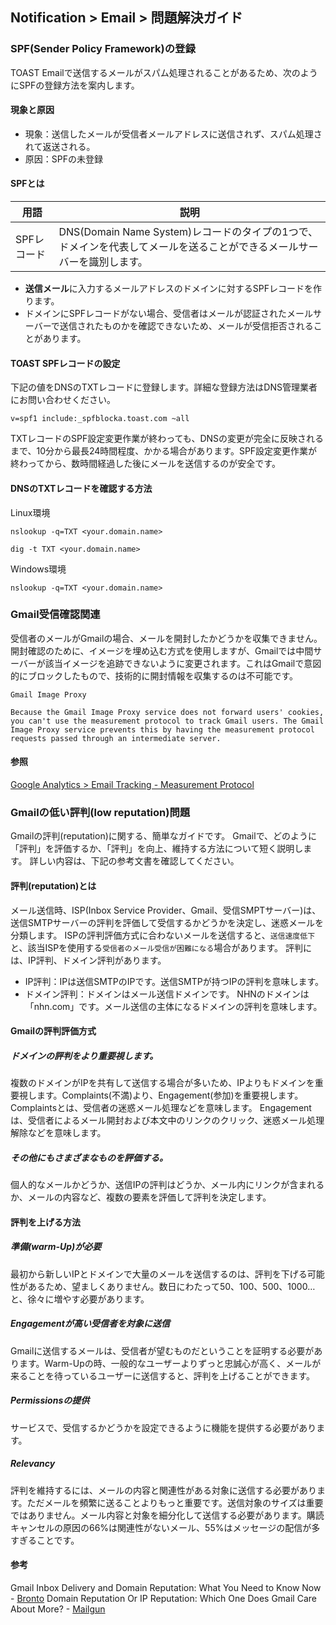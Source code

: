 ## Notification > Email > 問題解決ガイド

### SPF(Sender Policy Framework)の登録
TOAST Emailで送信するメールがスパム処理されることがあるため、次のようにSPFの登録方法を案内します。

#### 現象と原因

* 現象：送信したメールが受信者メールアドレスに送信されず、スパム処理されて返送される。
* 原因：SPFの未登録

#### SPFとは
|用語|	説明|
|---|---|
|SPFレコード|DNS(Domain Name System)レコードのタイプの1つで、ドメインを代表してメールを送ることができるメールサーバーを識別します。|

* **送信メール**に入力するメールアドレスのドメインに対するSPFレコードを作ります。
* ドメインにSPFレコードがない場合、受信者はメールが認証されたメールサーバーで送信されたものかを確認できないため、メールが受信拒否されることがあります。

#### TOAST SPFレコードの設定
下記の値をDNSのTXTレコードに登録します。詳細な登録方法はDNS管理業者にお問い合わせください。
```
v=spf1 include:_spfblocka.toast.com ~all
```
TXTレコードのSPF設定変更作業が終わっても、DNSの変更が完全に反映されるまで、10分から最長24時間程度、かかる場合があります。SPF設定変更作業が終わってから、数時間経過した後にメールを送信するのが安全です。

#### DNSのTXTレコードを確認する方法
Linux環境
```
nslookup -q=TXT <your.domain.name>
```
```
dig -t TXT <your.domain.name>
```
Windows環境
```
nslookup -q=TXT <your.domain.name>
```

### Gmail受信確認関連

受信者のメールがGmailの場合、メールを開封したかどうかを収集できません。開封確認のために、イメージを埋め込む方式を使用しますが、Gmailでは中間サーバーが該当イメージを追跡できないように変更されます。これはGmailで意図的にブロックしたもので、技術的に開封情報を収集するのは不可能です。

```
Gmail Image Proxy

Because the Gmail Image Proxy service does not forward users' cookies, you can't use the measurement protocol to track Gmail users. The Gmail Image Proxy service prevents this by having the measurement protocol requests passed through an intermediate server.
```

#### 参照
[Google Analytics > Email Tracking - Measurement Protocol](https://developers.google.com/analytics/devguides/collection/protocol/v1/email)

### Gmailの低い評判(low reputation)問題

Gmailの評判(reputation)に関する、簡単なガイドです。
Gmailで、どのように「評判」を評価するか、「評判」を向上、維持する方法について短く説明します。
詳しい内容は、下記の参考文書を確認してください。

#### 評判(reputation)とは
メール送信時、ISP(Inbox Service Provider、Gmail、受信SMPTサーバー)は、送信SMTPサーバーの評判を評価して受信するかどうかを決定し、迷惑メールを分類します。 ISPの評判評価方式に合わないメールを送信すると、`送信速度低下`と、該当ISPを使用する`受信者のメール受信が困難になる`場合があります。
評判には、IP評判、ドメイン評判があります。
* IP評判：IPは送信SMTPのIPです。送信SMTPが持つIPの評判を意味します。
* ドメイン評判：ドメインはメール送信ドメインです。 NHNのドメインは「nhn.com」です。メール送信の主体になるドメインの評判を意味します。

#### Gmailの評判評価方式
##### ドメインの評判をより重要視します。
複数のドメインがIPを共有して送信する場合が多いため、IPよりもドメインを重要視します。Complaints(不満)より、Engagement(参加)を重要視します。Complaintsとは、受信者の迷惑メール処理などを意味します。 Engagementは、受信者によるメール開封および本文中のリンクのクリック、迷惑メール処理解除などを意味します。
##### その他にもさまざまなものを評価する。
個人的なメールかどうか、送信IPの評判はどうか、メール内にリンクが含まれるか、メールの内容など、複数の要素を評価して評判を決定します。

#### 評判を上げる方法
##### 準備(warm-Up)が必要
最初から新しいIPとドメインで大量のメールを送信するのは、評判を下げる可能性があるため、望ましくありません。数日にわたって50、100、500、1000…と、徐々に増やす必要があります。
##### Engagementが高い受信者を対象に送信
Gmailに送信するメールは、受信者が望むものだということを証明する必要があります。Warm-Upの時、一般的なユーザーよりずっと忠誠心が高く、メールが来ることを待っているユーザーに送信すると、評判を上げることができます。
##### Permissionsの提供
サービスで、受信するかどうかを設定できるように機能を提供する必要があります。
##### Relevancy
評判を維持するには、メールの内容と関連性がある対象に送信する必要があります。ただメールを頻繁に送ることよりもっと重要です。送信対象のサイズは重要ではありません。メール内容と対象を細分化して送信する必要があります。購読キャンセルの原因の66%は関連性がないメール、55%はメッセージの配信が多すぎることです。

#### 参考
Gmail Inbox Delivery and Domain Reputation: What You Need to Know Now - [Bronto](https://bronto.com/)
Domain Reputation Or IP Reputation: Which One Does Gmail Care About More? - [Mailgun](https://www.mailgun.com)
